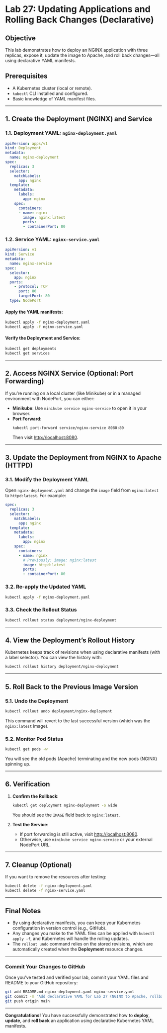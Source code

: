 # Lab 27: Updating Applications and Rolling Back Changes (Declarative)

## Objective
This lab demonstrates how to deploy an NGINX application with three replicas, expose it, update the image to Apache, and roll back changes—all using declarative YAML manifests.

## Prerequisites
- A Kubernetes cluster (local or remote).
- `kubectl` CLI installed and configured.
- Basic knowledge of YAML manifest files.

---

## 1. Create the Deployment (NGINX) and Service

### 1.1. **Deployment YAML**: `nginx-deployment.yaml`
```yaml
apiVersion: apps/v1
kind: Deployment
metadata:
  name: nginx-deployment
spec:
  replicas: 3
  selector:
    matchLabels:
      app: nginx
  template:
    metadata:
      labels:
        app: nginx
    spec:
      containers:
      - name: nginx
        image: nginx:latest
        ports:
        - containerPort: 80
```

### 1.2. **Service YAML**: `nginx-service.yaml`
```yaml
apiVersion: v1
kind: Service
metadata:
  name: nginx-service
spec:
  selector:
    app: nginx
  ports:
    - protocol: TCP
      port: 80
      targetPort: 80
  type: NodePort
```

#### Apply the YAML manifests:
```bash
kubectl apply -f nginx-deployment.yaml
kubectl apply -f nginx-service.yaml
```

#### Verify the Deployment and Service:
```bash
kubectl get deployments
kubectl get services
```

---

## 2. Access NGINX Service (Optional: Port Forwarding)
If you’re running on a local cluster (like Minikube) or in a managed environment with NodePort, you can either:

- **Minikube**: Use `minikube service nginx-service` to open it in your browser.
- **Port Forward**:
  ```bash
  kubectl port-forward service/nginx-service 8080:80
  ```
  Then visit [http://localhost:8080](http://localhost:8080).

---

## 3. Update the Deployment from NGINX to Apache (HTTPD)

### 3.1. Modify the Deployment YAML
Open `nginx-deployment.yaml` and change the `image` field from `nginx:latest` to `httpd:latest`.
For example:
```yaml
spec:
  replicas: 3
  selector:
    matchLabels:
      app: nginx
  template:
    metadata:
      labels:
        app: nginx
    spec:
      containers:
      - name: nginx
        # Previously: image: nginx:latest
        image: httpd:latest
        ports:
        - containerPort: 80
```

### 3.2. Re-apply the Updated YAML
```bash
kubectl apply -f nginx-deployment.yaml
```

### 3.3. Check the Rollout Status
```bash
kubectl rollout status deployment/nginx-deployment
```

---

## 4. View the Deployment’s Rollout History
Kubernetes keeps track of revisions when using declarative manifests (with a label selector). You can view the history with:
```bash
kubectl rollout history deployment/nginx-deployment
```

---

## 5. Roll Back to the Previous Image Version

### 5.1. Undo the Deployment
```bash
kubectl rollout undo deployment/nginx-deployment
```
This command will revert to the last successful version (which was the `nginx:latest` image).

### 5.2. Monitor Pod Status
```bash
kubectl get pods -w
```
You will see the old pods (Apache) terminating and the new pods (NGINX) spinning up.

---

## 6. Verification
1. **Confirm the Rollback**:
   ```bash
   kubectl get deployment nginx-deployment -o wide
   ```
   You should see the `IMAGE` field back to `nginx:latest`.

2. **Test the Service**:
   - If port forwarding is still active, visit [http://localhost:8080](http://localhost:8080).
   - Otherwise, use `minikube service nginx-service` or your external NodePort URL.

---

## 7. Cleanup (Optional)
If you want to remove the resources after testing:
```bash
kubectl delete -f nginx-deployment.yaml
kubectl delete -f nginx-service.yaml
```

---

## Final Notes
- By using declarative manifests, you can keep your Kubernetes configuration in version control (e.g., GitHub).  
- Any changes you make to the YAML files can be applied with `kubectl apply -f`, and Kubernetes will handle the rolling updates.  
- The `rollout undo` command relies on the stored revisions, which are automatically created when the **Deployment** resource changes.

---

### Commit Your Changes to GitHub
Once you’ve tested and verified your lab, commit your YAML files and README to your GitHub repository:

```bash
git add README.md nginx-deployment.yaml nginx-service.yaml
git commit -m "Add declarative YAML for Lab 27 (NGINX to Apache, rollback)"
git push origin main
```

---

**Congratulations!** You have successfully demonstrated how to **deploy**, **update**, and **roll back** an application using declarative Kubernetes YAML manifests.


